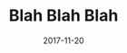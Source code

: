 ---
type: article
authors:
  - foo
  - bar
title: "Blah Blah Blah"
journal: "Yap Yap Yap"
note: "1 2 3 4"
date: 2017-11-20
resource:
  type: pdf
  pdf-url: includes/blah.pdf
---